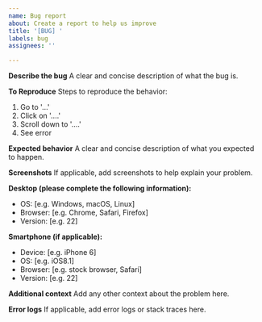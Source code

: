 ```yaml
---
name: Bug report
about: Create a report to help us improve
title: '[BUG] '
labels: bug
assignees: ''

---
```


**Describe the bug**
A clear and concise description of what the bug is.

**To Reproduce**
Steps to reproduce the behavior:
1. Go to '...'
2. Click on '....'
3. Scroll down to '....'
4. See error

**Expected behavior**
A clear and concise description of what you expected to happen.

**Screenshots**
If applicable, add screenshots to help explain your problem.

**Desktop (please complete the following information):**
 - OS: [e.g. Windows, macOS, Linux]
 - Browser: [e.g. Chrome, Safari, Firefox]
 - Version: [e.g. 22]

**Smartphone (if applicable):**
 - Device: [e.g. iPhone 6]
 - OS: [e.g. iOS8.1]
 - Browser: [e.g. stock browser, Safari]
 - Version: [e.g. 22]

**Additional context**
Add any other context about the problem here.

**Error logs**
If applicable, add error logs or stack traces here. 